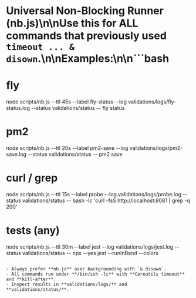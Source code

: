 # Universal Non-Blocking Runner (nb.js)\n\n**Use this for ALL commands that previously used `timeout ... & disown`.**\n\nExamples:\n\n```bash

# fly

node scripts/nb.js --ttl 45s --label fly-status --log validations/logs/fly-status.log --status validations/status -- fly status

# pm2

node scripts/nb.js --ttl 20s --label pm2-save --log validations/logs/pm2-save.log --status validations/status -- pm2 save

# curl / grep

node scripts/nb.js --ttl 15s --label probe --log validations/logs/probe.log --status validations/status -- bash -lc 'curl -fsS http://localhost:8081 | grep -q 200'

# tests (any)

node scripts/nb.js --ttl 30m --label jest --log validations/logs/jest.log --status validations/status -- npx --yes jest --runInBand --colors

```

- Always prefer **nb.js** over backgrounding with `& disown`.
- All commands run under **/bin/zsh -lc** with **Coreutils timeout** and **kill-after**.
- Inspect results in **validations/logs/** and **validations/status/**.
```
